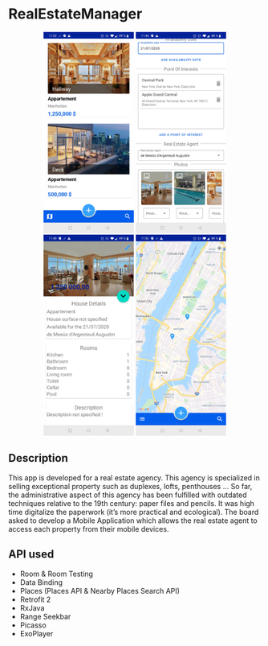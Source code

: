 # RealEstateManager

<p align="center"><img src="images/sc1.jpg" height="400"/>  <img src="images/sc2.jpg" height="400"/> <img src="images/sc3.jpg" height="400"/> <img src="images/sc5.jpg" height="400"/></p>

## Description

This app is developed for a real estate agency. This agency is specialized in selling exceptional property such as duplexes, lofts, penthouses … 
So far, the administrative aspect of this agency has been fulfilled with outdated techniques relative to the 19th century: paper files and pencils. It was high time digitalize the paperwork (it’s more practical and ecological). The board asked to develop a Mobile Application which allows the real estate agent to access each property from their mobile devices. 

## API used

- Room & Room Testing
- Data Binding
- Places (Places API & Nearby Places Search API)
- Retrofit 2
- RxJava
- Range Seekbar
- Picasso
- ExoPlayer
